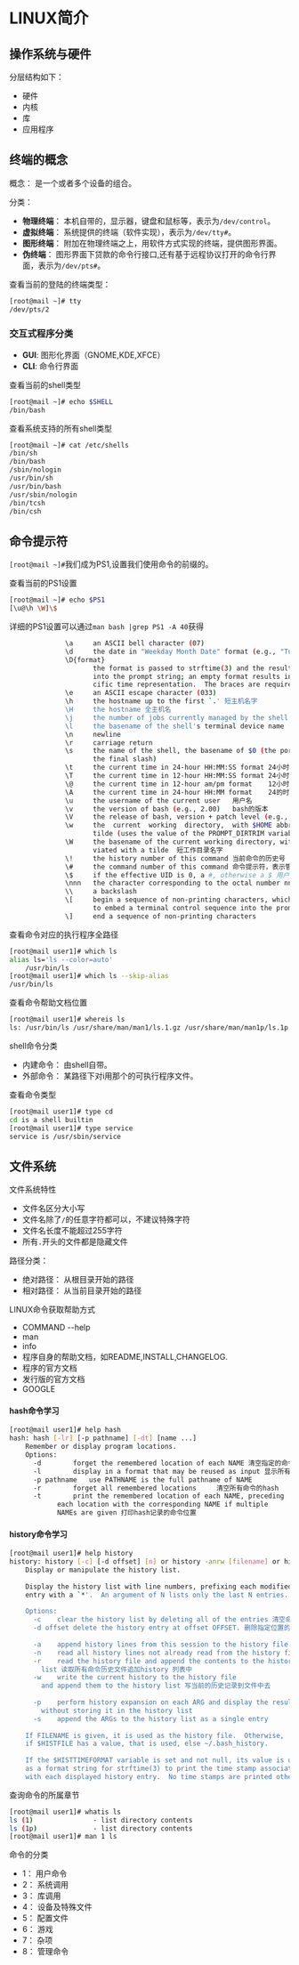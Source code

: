 # LINUX简介
## 操作系统与硬件
分层结构如下：
* 硬件
* 内核
* 库
* 应用程序

## 终端的概念
概念： 是一个或者多个设备的组合。

分类：
* **物理终端**： 本机自带的，显示器，键盘和鼠标等，表示为`/dev/control`。
* **虚拟终端**： 系统提供的终端（软件实现），表示为`/dev/tty#`。
* **图形终端**： 附加在物理终端之上，用软件方式实现的终端，提供图形界面。
* **伪终端**： 图形界面下贷款的命令行接口,还有基于远程协议打开的命令行界面，表示为`/dev/pts#`。

查看当前的登陆的终端类型：
``` bash
[root@mail ~]# tty
/dev/pts/2
```
### 交互式程序分类
* **GUI**:  图形化界面（GNOME,KDE,XFCE）
* **CLI**:  命令行界面

查看当前的shell类型
``` bash
[root@mail ~]# echo $SHELL
/bin/bash
```
查看系统支持的所有shell类型
``` bash
[root@mail ~]# cat /etc/shells
/bin/sh
/bin/bash
/sbin/nologin
/usr/bin/sh
/usr/bin/bash
/usr/sbin/nologin
/bin/tcsh
/bin/csh
```
## 命令提示符
`[root@mail ~]#`我们成为PS1,设置我们使用命令的前缀的。

查看当前的PS1设置
``` bash
[root@mail ~]# echo $PS1
[\u@\h \W]\$
```
详细的PS1设置可以通过`man bash |grep PS1 -A 40`获得
```bash
              \a     an ASCII bell character (07)
              \d     the date in "Weekday Month Date" format (e.g., "Tue May 26")
              \D{format}
                     the format is passed to strftime(3) and the result  is  inserted
                     into the prompt string; an empty format results in a locale-spe‐
                     cific time representation.  The braces are required
              \e     an ASCII escape character (033)
              \h     the hostname up to the first `.' 短主机名字
              \H     the hostname 全主机名
              \j     the number of jobs currently managed by the shell
              \l     the basename of the shell's terminal device name
              \n     newline
              \r     carriage return
              \s     the name of the shell, the basename of $0 (the portion following
                     the final slash)
              \t     the current time in 24-hour HH:MM:SS format 24小时的格式
              \T     the current time in 12-hour HH:MM:SS format 24小时的格式
              \@     the current time in 12-hour am/pm format    12小时的上下午格式
              \A     the current time in 24-hour HH:MM format    24的时分没秒的格式
              \u     the username of the current user   用户名
              \v     the version of bash (e.g., 2.00)   bash的版本
              \V     the release of bash, version + patch level (e.g., 2.00.0) 补丁版本
              \w     the  current  working  directory,  with $HOME abbreviated with a
                     tilde (uses the value of the PROMPT_DIRTRIM variable) 长工作目录名字
              \W     the basename of the current working directory, with $HOME abbre‐
                     viated with a tilde  短工作目录名字
              \!     the history number of this command 当前命令的历史号
              \#     the command number of this command 命令提示符，表示管理员和普通用户的
              \$     if the effective UID is 0, a #, otherwise a $ 用户的uid
              \nnn   the character corresponding to the octal number nnn
              \\     a backslash 
              \[     begin a sequence of non-printing characters, which could be used
                     to embed a terminal control sequence into the prompt
              \]     end a sequence of non-printing characters

```

查看命令对应的执行程序全路径
``` bash
[root@mail user1]# which ls
alias ls='ls --color=auto'
	/usr/bin/ls
[root@mail user1]# which ls --skip-alias
/usr/bin/ls
```
查看命令帮助文档位置
``` bash
[root@mail user1]# whereis ls
ls: /usr/bin/ls /usr/share/man/man1/ls.1.gz /usr/share/man/man1p/ls.1p.gz
```
shell命令分类
* 内建命令： 由shell自带。
* 外部命令： 某路径下对i用那个的可执行程序文件。

查看命令类型
``` bash
[root@mail user1]# type cd
cd is a shell builtin
[root@mail user1]# type service
service is /usr/sbin/service
```
## 文件系统
文件系统特性
* 文件名区分大小写
* 文件名除了`/`的任意字符都可以，不建议特殊字符
* 文件名长度不能超过255字符
* 所有`.`开头的文件都是隐藏文件

路径分类： 
* 绝对路径： 从根目录开始的路径
* 相对路径： 从当前目录开始的路径

LINUX命令获取帮助方式
* COMMAND --help
* man
* info
* 程序自身的帮助文档，如README,INSTALL,CHANGELOG.
* 程序的官方文档
* 发行版的官方文档
* GOOGLE

#### hash命令学习
```bash
[root@mail user1]# help hash
hash: hash [-lr] [-p pathname] [-dt] [name ...]
    Remember or display program locations.
    Options:
      -d		forget the remembered location of each NAME 清空指定的命令hash
      -l		display in a format that may be reused as input 显示所有的
      -p pathname	use PATHNAME is the full pathname of NAME   
      -r		forget all remembered locations     清空所有命令的hash
      -t		print the remembered location of each NAME, preceding
    		each location with the corresponding NAME if multiple
    		NAMEs are given 打印hash记录的命令位置

```
#### history命令学习
```bash
[root@mail user1]# help history
history: history [-c] [-d offset] [n] or history -anrw [filename] or history -ps arg [arg...]
    Display or manipulate the history list.
    
    Display the history list with line numbers, prefixing each modified
    entry with a `*'.  An argument of N lists only the last N entries.
    
    Options:
      -c	clear the history list by deleting all of the entries 清空命令历史
      -d offset	delete the history entry at offset OFFSET. 删除指定位置的命令历史
    
      -a	append history lines from this session to the history file 追加历史行到历史文件中
      -n	read all history lines not already read from the history file 从历史文件中读取所有命令历史
      -r	read the history file and append the contents to the history
    	list 读取所有命令历史文件追加history 列表中
      -w	write the current history to the history file 
    	and append them to the history list 写当前的历史记录到文件中去
    
      -p	perform history expansion on each ARG and display the result
    	without storing it in the history list 
      -s	append the ARGs to the history list as a single entry
    
    If FILENAME is given, it is used as the history file.  Otherwise,
    if $HISTFILE has a value, that is used, else ~/.bash_history.
    
    If the $HISTTIMEFORMAT variable is set and not null, its value is used
    as a format string for strftime(3) to print the time stamp associated
    with each displayed history entry.  No time stamps are printed otherwise.

```

查询命令的所属章节
``` bash
[root@mail user1]# whatis ls
ls (1)               - list directory contents
ls (1p)              - list directory contents
[root@mail user1]# man 1 ls
```
命令的分类
* 1： 用户命令
* 2： 系统调用
* 3： 库调用
* 4： 设备及特殊文件
* 5： 配置文件
* 6： 游戏
* 7： 杂项
* 8： 管理命令